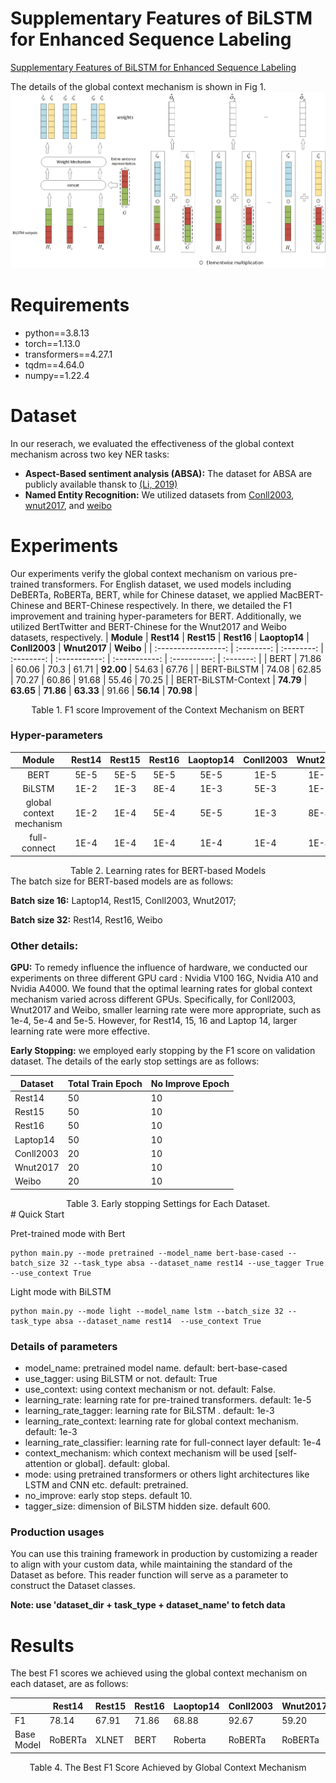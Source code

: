 # Supplementary Features of BiLSTM for Enhanced Sequence Labeling
[Supplementary Features of BiLSTM for Enhanced Sequence Labeling](https://arxiv.org/abs/2305.19928)

The details of the global context mechanism is shown in Fig 1. 
![work flow for the context mechanism](context_mechanism.jpg)

# Requirements
* python==3.8.13
* torch==1.13.0
* transformers==4.27.1
* tqdm==4.64.0
* numpy==1.22.4
# Dataset
In our reserach, we evaluated the effectiveness of the global context mechanism across two key NER tasks:
* **Aspect-Based sentiment analysis (ABSA):** The dataset for ABSA are publicly available thansk to  [(Li, 2019)](https://github.com/lixin4ever/BERT-E2E-ABSA/tree/master/data)
* **Named Entity Recognition:** We utilized datasets from [Conll2003](https://www.clips.uantwerpen.be/conll2003/ner/), [wnut2017](https://noisy-text.github.io/2017/emerging-rare-entities.html), and [weibo](https://github.com/OYE93/Chinese-NLP-Corpus/tree/master/NER/Weibo)

# Experiments

Our experiments verify the global context mechanism on various pre-trained transformers. For English dataset, we used models including DeBERTa, RoBERTa, BERT, while for Chinese dataset, we applied MacBERT-Chinese and BERT-Chinese  respectively. In there,  we  detailed the F1 improvement and training hyper-parameters for BERT. Additionally, we utilized BertTwitter and BERT-Chinese for the Wnut2017 and Weibo datasets, respectively. 
|     **Module**      | **Rest14** | **Rest15** | **Rest16** | **Laoptop14** | **Conll2003** | **Wnut2017** | **Weibo** |
| :-----------------: | :--------: | :--------: | :--------: | :-----------: | :-----------: | :----------: | :-------: |
|        BERT         |   71.86    |   60.06    |    70.3    |     61.71     |   **92.00**   |    54.63     |   67.76   |
|     BERT-BiLSTM     |   74.08    |   62.85    |   70.27    |     60.86     |     91.68     |    55.46     |   70.25   |
| BERT-BiLSTM-Context | **74.79**  | **63.65**  | **71.86**  |   **63.33**   |     91.66     |  **56.14**   | **70.98** |
<div align="center">
Table 1. F1 score Improvement of the Context Mechanism on BERT
</div>

### Hyper-parameters    
|        **Module**        | **Rest14** | **Rest15** | **Rest16** | **Laoptop14** | **Conll2003** | **Wnut2017** | **Weibo** |
|:------------------------:|:----------:|:----------:|:----------:|:-------------:|:-------------:|:------------:|:---------:|
|           BERT           |    5E-5    |    5E-5    |    5E-5    |      5E-5     |      1E-5     |     1E-5     |    1E-5   |
|          BiLSTM          |    1E-2    |    1E-3    |    8E-4    |      1E-3     |      5E-3     |     1E-3     |    1E-4   |
| global context mechanism |    1E-2    |    1E-4    |    5E-4    |      5E-5     |      1E-3     |     8E-4     |    1E-4   |
|       full-connect       |    1E-4    |    1E-4    |    1E-4    |      1E-4     |      1E-4     |     1E-4     |    1E-4   |

<div align="center">
Table 2. Learning rates for BERT-based Models
</div>
The batch size for BERT-based models are as follows:

**Batch size 16:**  Laptop14, Rest15, Conll2003, Wnut2017;

**Batch size 32:**  Rest14, Rest16,  Weibo

### Other details:

**GPU:** To remedy influence the influence of hardware, we conducted our experiments on three different GPU card : Nvidia V100 16G, Nvidia A10 and Nvidia A4000. We found that the optimal learning rates for global context mechanism varied across different GPUs. Specifically, for Conll2003, Wnut2017 and Weibo, smaller learning rate were more appropriate, such as 1e-4, 5e-4 and 5e-5. However, for Rest14, 15, 16 and Laptop 14, larger learning rate were more effective.  

**Early Stopping:** we employed early stopping by the F1 score on validation dataset. The details of the early stop settings are as follows:
<table align="center"><thead>
  <tr>
    <th>Dataset</th>
    <th>Total Train Epoch</th>
    <th>No Improve Epoch</th>
  </tr></thead>
<tbody>
  <tr>
    <td>Rest14</td>
    <td>50</td>
    <td>10</td>
  </tr>
  <tr>
    <td>Rest15</td>
    <td>50</td>
    <td>10</td>
  </tr>
  <tr>
    <td>Rest16</td>
    <td>50</td>
    <td>10</td>
  </tr>
  <tr>
    <td>Laptop14</td>
    <td>50</td>
    <td>10</td>
  </tr>
  <tr>
    <td>Conll2003</td>
    <td>20</td>
    <td>10</td>
  </tr>
  <tr>
    <td>Wnut2017</td>
    <td>20</td>
    <td>10</td>
  </tr>
  <tr>
    <td>Weibo</td>
    <td>20</td>
    <td>10</td>
  </tr>
</tbody>
</table>
<div align="center">
Table 3. Early stopping Settings for Each Dataset.
</div>
# Quick Start

Pret-trained mode with Bert

    python main.py --mode pretrained --model_name bert-base-cased --batch_size 32 --task_type absa --dataset_name rest14 --use_tagger True --use_context True 
Light mode with BiLSTM

```
python main.py --mode light --model_name lstm --batch_size 32 --task_type absa --dataset_name rest14  --use_context True
```

### Details of parameters

* model_name: pretrained model name.   default: bert-base-cased
* use_tagger: using BiLSTM or not. default: True
* use_context: using context mechanism or not. default: False.
* learning_rate: learning rate for pre-trained transformers. default: 1e-5
* learning_rate_tagger: learning rate for BiLSTM . default: 1e-3
* learning_rate_context: learning rate for global context mechanism. default: 1e-3
* learning_rate_classifier: learning rate for full-connect layer default: 1e-4
* context_mechanism: which context mechanism will be used [self-attention or global].  default: global.
* mode: using pretrained transformers or others light architectures like LSTM and CNN etc. default: pretrained.
* no_improve: early stop steps. default 10. 
* tagger_size: dimension of BiLSTM hidden size. default 600.

### Production usages   

You can use this training framework in production by customizing a reader to align with your custom data, while maintaining the standard of the Dataset as before. This reader function will serve as a parameter to construct the Dataset classes. 

**Note: use 'dataset_dir + task_type + dataset_name' to fetch data**

# Results

The best F1 scores we achieved using the global context mechanism on each dataset, are as follows:

|            | Rest14  | Rest15 | Rest16 | Laoptop14 | Conll2003 | Wnut2017 | Weibo        |
|------------|---------|--------|--------|-----------|-----------|----------|--------------|
| F1         | 78.14   | 67.91  | 71.86  | 68.88     | 92.67     | 59.20    | 70.98        |
| Base Model | RoBERTa | XLNET  | BERT   | Roberta   | RoBERTa   | RoBERTa  | BERT-Chinese |
<div align="center">
Table 4. The Best F1 Score Achieved by Global Context Mechanism
</div>
